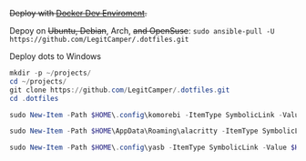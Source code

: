 ~~Deploy with [Docker Dev Enviroment](https://open.docker.com/dashboard/dev-envs?url=https://github.com/LegitCamper/.dotfiles).~~

Depoy on ~~Ubuntu, Debian~~, Arch, ~~and OpenSuse~~:
`sudo ansible-pull -U https://github.com/LegitCamper/.dotfiles.git`

Deploy dots to Windows
```powershell
mkdir -p ~/projects/
cd ~/projects/
git clone https://github.com/LegitCamper/.dotfiles.git
cd .dotfiles

sudo New-Item -Path $HOME\.config\komorebi -ItemType SymbolicLink -Value $HOME\projects\.dotfiles\komorebi\

sudo New-Item -Path $HOME\AppData\Roaming\alacritty -ItemType SymbolicLink -Value $HOME\projects\.dotfiles\alacritty\

sudo New-Item -Path $HOME\.config\yasb -ItemType SymbolicLink -Value $HOME\projects\.dotfiles\yasb\
```
